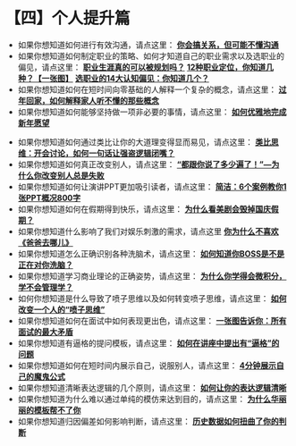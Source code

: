 # **【四】个人提升篇**

- 如果你想知道如何进行有效沟通，请点这里：
**[你会搞关系，但可能不懂沟通](http://mp.weixin.qq.com/s?__biz=MzA5NTMxOTczOA==&mid=208469785&idx=1&sn=0818cbd8c2fb6086713a8fac11144e8a&scene=21#wechat_redirect)**
- 如果你想知道如何制定职业的策略、如何才知道自己的职业需求以及选职业的偏见，请点这里：
**[职业生涯真的可以被规划吗？](http://mp.weixin.qq.com/s?__biz=MzA5NTMxOTczOA==&mid=204168245&idx=1&sn=5a0eaa2672c9e54517d0ba4a1bfc07de&scene=21#wechat_redirect)**
**[12种职业定位，你知道几种？【一张图】](http://mp.weixin.qq.com/s?__biz=MzA5NTMxOTczOA==&mid=200381812&idx=1&sn=200c86e4a07609bede0b3632f00d5201&scene=21#wechat_redirect)**
**[选职业的14大认知偏见：你知道几个？](http://mp.weixin.qq.com/s?__biz=MzA5NTMxOTczOA==&mid=200303032&idx=1&sn=1ffc36c6a6df5d33b3a68b717fcfa3ca&scene=21#wechat_redirect)**
- 如果你想知道如何在短时间向零基础的人解释一个复杂的概念，请点这里：
**[过年回家，如何解释家人听不懂的那些概念](http://mp.weixin.qq.com/s?__biz=MzA5NTMxOTczOA==&mid=203182210&idx=1&sn=901a61fdf2ac3cb67591149874a5431c&scene=21#wechat_redirect)**
- 如果你想知道如何能够坚持做一项非必要的事情，请点这里：
**[如何优雅地完成新年愿望](http://mp.weixin.qq.com/s?__biz=MzA5NTMxOTczOA==&mid=202232416&idx=1&sn=bd2e06fdadf9a8a220e014167ed310a7&scene=21#wechat_redirect)**

[](http://mp.weixin.qq.com/s?__biz=MzA5NTMxOTczOA==&mid=202232416&idx=1&sn=bd2e06fdadf9a8a220e014167ed310a7&scene=21#wechat_redirect)

- 如果你想知道如何通过类比让你的大道理变得显而易见，请点这里：
**[类比思维：开会讨论，如何一句话让强盗逻辑闭嘴？](http://mp.weixin.qq.com/s?__biz=MzA5NTMxOTczOA==&mid=201711782&idx=1&sn=96a0f36d3019a0fedaf935bc63fc7572&scene=21#wechat_redirect)**
- 如果你想知道如何真正改变别人，请点这里：
**[“都跟你说了多少遍了！”—为什么你改变别人总是失败](http://mp.weixin.qq.com/s?__biz=MzA5NTMxOTczOA==&mid=201582208&idx=1&sn=75e8bdb9e3bcbc5964fcc80a80282044&scene=21#wechat_redirect)**
- 如果你想知道如何让演讲PPT更加吸引读者，请点这里：
**[简洁：6个案例教你1张PPT概况800字](http://mp.weixin.qq.com/s?__biz=MzA5NTMxOTczOA==&mid=201452303&idx=1&sn=f8e34908b5413b991b978cb9180b747a&scene=21#wechat_redirect)**
- 如果你想知道如何在假期得到快乐，请点这里：
**[为什么看美剧会毁掉国庆假期？](http://mp.weixin.qq.com/s?__biz=MzA5NTMxOTczOA==&mid=200789292&idx=1&sn=c422d519746364fbb883752097eb3d30&scene=21#wechat_redirect)**
- 如果你想知道什么影响了我们对娱乐刺激的需求，请点这里
**[你为什么不喜欢《爸爸去哪儿》](http://mp.weixin.qq.com/s?__biz=MzA5NTMxOTczOA==&mid=200682015&idx=1&sn=165ac5f698928999a5e3f3602534be9e&scene=21#wechat_redirect)**
- 如果你想知道怎么正确识别各种洗脑术，请点这里：
**[如何知道你BOSS是不是正在对你洗脑？](http://mp.weixin.qq.com/s?__biz=MzA5NTMxOTczOA==&mid=200630433&idx=1&sn=498ee3ccc48b8f120b460cfa00f25872&scene=21#wechat_redirect)**
- 如果你想知道学习商业理论的正确姿势，请点这里：
**[为什么你学得会微积分，学不会管理学？](http://mp.weixin.qq.com/s?__biz=MzA5NTMxOTczOA==&mid=200466128&idx=1&sn=875f99af5f8722f46e09dbe337579aef&scene=21#wechat_redirect)**
- 如何你想知道是什么导致了喷子思维以及如何转变喷子思维，请点这里：
**[如何改变一个人的“喷子思维”](http://mp.weixin.qq.com/s?__biz=MzA5NTMxOTczOA==&mid=200403116&idx=1&sn=f4c0992e0e29013a2418a60f77dea83b&scene=21#wechat_redirect)**
- 如果你想知道如何在面试中如何表现更出色，请点这里：
**[一张图告诉你：所有面试的最大矛盾](http://mp.weixin.qq.com/s?__biz=MzA5NTMxOTczOA==&mid=200365020&idx=1&sn=409133cd280a3680fb6a64fef1144fc5&scene=21#wechat_redirect)**
- 如果你想知道有逼格的提问模板，请点这里：
**[如何在讲座中提出有“逼格”的问题](http://mp.weixin.qq.com/s?__biz=MzA5NTMxOTczOA==&mid=200341136&idx=1&sn=95182ce0ca26eec2dc2815fd0778a5b9&scene=21#wechat_redirect)**
- 如果你想知道如何在短时间内展示自己，说服别人，请点这里：
**[4分钟展示自己的魔鬼公式](http://mp.weixin.qq.com/s?__biz=MzA5NTMxOTczOA==&mid=200353570&idx=1&sn=fef633b7df874590e6c94ebab105e692&scene=21#wechat_redirect)**
- 如果你想知道清晰表达逻辑的几个原则，请点这里：
**[如何让你的表达逻辑清晰](http://mp.weixin.qq.com/s?__biz=MzA5NTMxOTczOA==&mid=200328738&idx=1&sn=cbca16a5daadd5c9218573f185ff2e71&scene=21#wechat_redirect)**
- 如果你想知道为什么难以通过单纯的模仿来达到目的，请点这里：
**[为什么华丽丽的模板帮不了你](http://mp.weixin.qq.com/s?__biz=MzA5NTMxOTczOA==&mid=200110742&idx=1&sn=0e8838adcf88bdaa3003976b90d09cd4&scene=21#wechat_redirect)**
- 如果你想知道归因偏差如何影响判断，请点这里：
**[历史数据如何扭曲了你的判断](http://mp.weixin.qq.com/s?__biz=MzA5NTMxOTczOA==&mid=200108734&idx=1&sn=b2fda4de3c1ac9ee03c568cb31d20cdb&scene=21#wechat_redirect)**